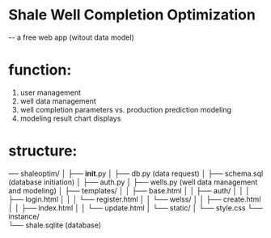 
# Shale Well Completion Optimization
-- a free web app (witout data model)

# function:
  1. user management
  2. well data management
  3. well completion parameters vs. production prediction modeling
  4. modeling result chart displays

# structure:
── shaleoptim/
│   ├── __init__.py
│   ├── db.py             (data request)
│   ├── schema.sql        (database initiation)
│   ├── auth.py
│   ├── wells.py          (well data management and modeling)
│   ├── templates/
│   │   ├── base.html
│   │   ├── auth/
│   │   │   ├── login.html
│   │   │   └── register.html
│   │   └── welss/
│   │       ├── create.html
│   │       ├── index.html
│   │       └── update.html
│   └── static/
│       └── style.css
└── instance/     
    └── shale.sqlite  (database)     
       
